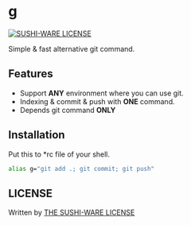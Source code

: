 # g
[![SUSHI-WARE LICENSE](https://img.shields.io/badge/license-SUSHI--WARE%F0%9F%8D%A3-blue.svg)](https://github.com/MakeNowJust/sushi-ware)

Simple &amp; fast alternative git command.

## Features

- Support **ANY** environment where you can use git.
- Indexing & commit & push with **ONE** command.
- Depends git command **ONLY**

## Installation
Put this to *rc file of your shell.

```sh
alias g="git add .; git commit; git push"
```

## LICENSE
Written by [THE SUSHI-WARE LICENSE](https://github.com/MakeNowJust/sushi-ware)
